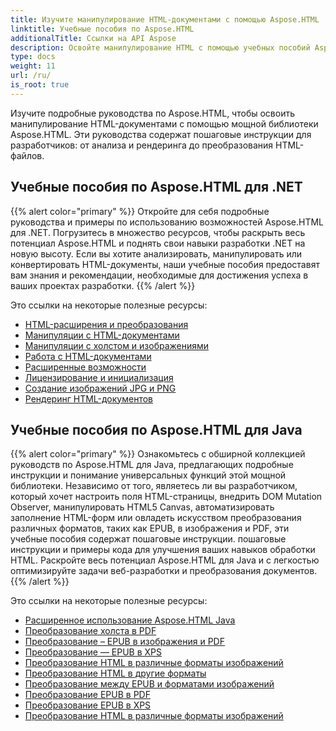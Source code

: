 ```yaml
---
title: Изучите манипулирование HTML-документами с помощью Aspose.HTML
linktitle: Учебные пособия по Aspose.HTML
additionalTitle: Ссылки на API Aspose
description: Освойте манипулирование HTML с помощью учебных пособий Aspose.HTML — от анализа до преобразования, пошаговое руководство для разработчиков.
type: docs
weight: 11
url: /ru/
is_root: true
---
```


Изучите подробные руководства по Aspose.HTML, чтобы освоить манипулирование HTML-документами с помощью мощной библиотеки Aspose.HTML. Эти руководства содержат пошаговые инструкции для разработчиков: от анализа и рендеринга до преобразования HTML-файлов.

## Учебные пособия по Aspose.HTML для .NET
{{% alert color="primary" %}}
Откройте для себя подробные руководства и примеры по использованию возможностей Aspose.HTML для .NET. Погрузитесь в множество ресурсов, чтобы раскрыть весь потенциал Aspose.HTML и поднять свои навыки разработки .NET на новую высоту. Если вы хотите анализировать, манипулировать или конвертировать HTML-документы, наши учебные пособия предоставят вам знания и рекомендации, необходимые для достижения успеха в ваших проектах разработки. 
{{% /alert %}}

Это ссылки на некоторые полезные ресурсы:
 
- [HTML-расширения и преобразования](./net/html-extensions-and-conversions/)
- [Манипуляции с HTML-документами](./net/html-document-manipulation/)
- [Манипуляции с холстом и изображениями](./net/canvas-and-image-manipulation/)
- [Работа с HTML-документами](./net/working-with-html-documents/)
- [Расширенные возможности](./net/advanced-features/)
- [Лицензирование и инициализация](./net/licensing-and-initialization/)
- [Создание изображений JPG и PNG](./net/generate-jpg-and-png-images/)
- [Рендеринг HTML-документов](./net/rendering-html-documents/)

## Учебные пособия по Aspose.HTML для Java
{{% alert color="primary" %}}
Ознакомьтесь с обширной коллекцией руководств по Aspose.HTML для Java, предлагающих подробные инструкции и понимание универсальных функций этой мощной библиотеки. Независимо от того, являетесь ли вы разработчиком, который хочет настроить поля HTML-страницы, внедрить DOM Mutation Observer, манипулировать HTML5 Canvas, автоматизировать заполнение HTML-форм или овладеть искусством преобразования различных форматов, таких как EPUB, в изображения и PDF, эти учебные пособия содержат пошаговые инструкции. пошаговые инструкции и примеры кода для улучшения ваших навыков обработки HTML. Раскройте весь потенциал Aspose.HTML для Java и с легкостью оптимизируйте задачи веб-разработки и преобразования документов. 
{{% /alert %}}

Это ссылки на некоторые полезные ресурсы:
 
- [Расширенное использование Aspose.HTML Java](./java/advanced-usage/)
- [Преобразование холста в PDF](./java/conversion-canvas-to-pdf/)
- [Преобразование – EPUB в изображения и PDF](./java/conversion-epub-to-image-and-pdf/)
- [Преобразование — EPUB в XPS](./java/conversion-epub-to-xps/)
- [Преобразование HTML в различные форматы изображений](./java/conversion-html-to-various-image-formats/)
- [Преобразование HTML в другие форматы](./java/conversion-html-to-other-formats/)
- [Преобразование между EPUB и форматами изображений](./java/converting-between-epub-and-image-formats/)
- [Преобразование EPUB в PDF](./java/converting-epub-to-pdf/)
- [Преобразование EPUB в XPS](./java/converting-epub-to-xps/)
- [Преобразование HTML в различные форматы изображений](./java/converting-html-to-various-image-formats/)